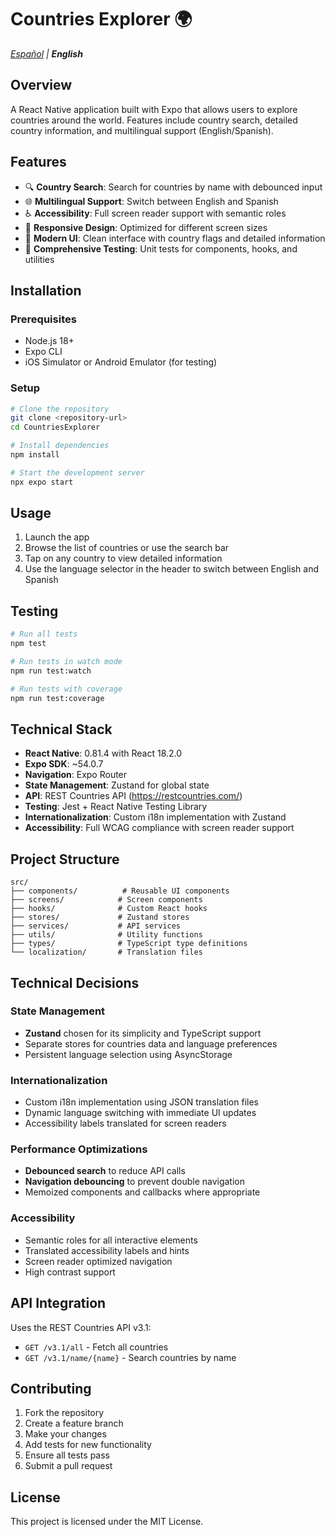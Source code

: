 # Countries Explorer 🌍

*[Español](README.md) | **English***

## Overview
A React Native application built with Expo that allows users to explore countries around the world. Features include country search, detailed country information, and multilingual support (English/Spanish).

## Features
- 🔍 **Country Search**: Search for countries by name with debounced input
- 🌐 **Multilingual Support**: Switch between English and Spanish
- ♿ **Accessibility**: Full screen reader support with semantic roles
- 📱 **Responsive Design**: Optimized for different screen sizes
- 🎨 **Modern UI**: Clean interface with country flags and detailed information
- 🧪 **Comprehensive Testing**: Unit tests for components, hooks, and utilities

## Installation

### Prerequisites
- Node.js 18+
- Expo CLI
- iOS Simulator or Android Emulator (for testing)

### Setup
```bash
# Clone the repository
git clone <repository-url>
cd CountriesExplorer

# Install dependencies
npm install

# Start the development server
npx expo start
```

## Usage
1. Launch the app
2. Browse the list of countries or use the search bar
3. Tap on any country to view detailed information
4. Use the language selector in the header to switch between English and Spanish

## Testing
```bash
# Run all tests
npm test

# Run tests in watch mode
npm run test:watch

# Run tests with coverage
npm run test:coverage
```

## Technical Stack
- **React Native**: 0.81.4 with React 18.2.0
- **Expo SDK**: ~54.0.7
- **Navigation**: Expo Router
- **State Management**: Zustand for global state
- **API**: REST Countries API (https://restcountries.com/)
- **Testing**: Jest + React Native Testing Library
- **Internationalization**: Custom i18n implementation with Zustand
- **Accessibility**: Full WCAG compliance with screen reader support

## Project Structure
```
src/
├── components/          # Reusable UI components
├── screens/            # Screen components
├── hooks/              # Custom React hooks
├── stores/             # Zustand stores
├── services/           # API services
├── utils/              # Utility functions
├── types/              # TypeScript type definitions
└── localization/       # Translation files
```

## Technical Decisions

### State Management
- **Zustand** chosen for its simplicity and TypeScript support
- Separate stores for countries data and language preferences
- Persistent language selection using AsyncStorage

### Internationalization
- Custom i18n implementation using JSON translation files
- Dynamic language switching with immediate UI updates
- Accessibility labels translated for screen readers

### Performance Optimizations
- **Debounced search** to reduce API calls
- **Navigation debouncing** to prevent double navigation
- Memoized components and callbacks where appropriate

### Accessibility
- Semantic roles for all interactive elements
- Translated accessibility labels and hints
- Screen reader optimized navigation
- High contrast support

## API Integration
Uses the REST Countries API v3.1:
- `GET /v3.1/all` - Fetch all countries
- `GET /v3.1/name/{name}` - Search countries by name

## Contributing
1. Fork the repository
2. Create a feature branch
3. Make your changes
4. Add tests for new functionality
5. Ensure all tests pass
6. Submit a pull request

## License
This project is licensed under the MIT License.
